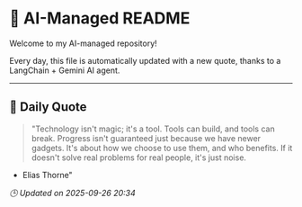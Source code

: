 # 🧠 AI-Managed README

Welcome to my AI-managed repository!

Every day, this file is automatically updated with a new quote, thanks to a LangChain + Gemini AI agent.

---

## 📅 Daily Quote

> "Technology isn't magic; it's a tool.
Tools can build, and tools can break.
Progress isn't guaranteed just because we have newer gadgets.
It's about how we choose to use them, and who benefits.
If it doesn't solve real problems for real people, it's just noise.
- Elias Thorne"

*🕒 Updated on 2025-09-26 20:34*